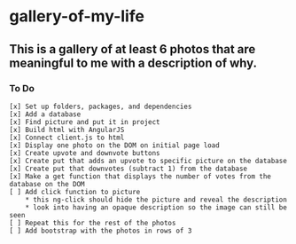 # gallery-of-my-life

## This is a gallery of at least 6 photos that are meaningful to me with a description of why. 

### To Do
    [x] Set up folders, packages, and dependencies
    [x] Add a database
    [x] Find picture and put it in project
    [x] Build html with AngularJS
    [x] Connect client.js to html
    [x] Display one photo on the DOM on initial page load
    [x] Create upvote and downvote buttons 
    [x] Create put that adds an upvote to specific picture on the database
    [x] Create put that downvotes (subtract 1) from the database
    [x] Make a get function that displays the number of votes from the database on the DOM
    [ ] Add click function to picture
        * this ng-click should hide the picture and reveal the description
        * look into having an opaque description so the image can still be seen
    [ ] Repeat this for the rest of the photos
    [ ] Add bootstrap with the photos in rows of 3 